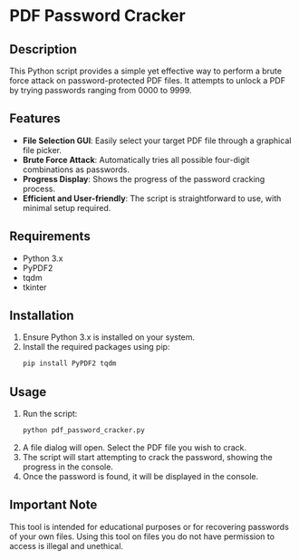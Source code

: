 # PDF Password Cracker

## Description
This Python script provides a simple yet effective way to perform a brute force attack on password-protected PDF files. It attempts to unlock a PDF by trying passwords ranging from 0000 to 9999.

## Features
- **File Selection GUI**: Easily select your target PDF file through a graphical file picker.
- **Brute Force Attack**: Automatically tries all possible four-digit combinations as passwords.
- **Progress Display**: Shows the progress of the password cracking process.
- **Efficient and User-friendly**: The script is straightforward to use, with minimal setup required.

## Requirements
- Python 3.x
- PyPDF2
- tqdm
- tkinter

## Installation
1. Ensure Python 3.x is installed on your system.
2. Install the required packages using pip:
   ```bash
   pip install PyPDF2 tqdm
   ```

## Usage
1. Run the script:
   ```bash
   python pdf_password_cracker.py
   ```
2. A file dialog will open. Select the PDF file you wish to crack.
3. The script will start attempting to crack the password, showing the progress in the console.
4. Once the password is found, it will be displayed in the console.

## Important Note
This tool is intended for educational purposes or for recovering passwords of your own files. Using this tool on files you do not have permission to access is illegal and unethical.
